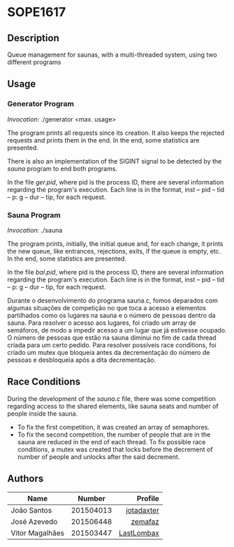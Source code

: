 # SOPE1617

## Description

Queue management for saunas, with a multi-threaded system, using two different programs

## Usage

### Generator Program

_Invocation:_ ./generator <number of requests> <max. usage>

The program prints all requests since its creation. It also keeps the rejected requests and prints them in the end.
In the end, some statistics are presented.

There is also an implementation of the SIGINT signal to be detected by the _sauna_ program to end both programs.

In the file _ger.pid_, where pid is the process ID, there are several information regarding the program's execution. Each line is in the format, inst – pid – tid – p: g – dur – tip, for each request.

### Sauna Program

_Invocation:_ ./sauna <number of seats>
 
The program prints, initially, the initial queue and, for each change, it prints the new queue, like entrances, rejections, exits, if the queue is empty, etc.
In the end, some statistics are presented.


In the file _bal.pid_, where pid is the process ID, there are several information regarding the program's execution. Each line is in the format, inst – pid – tid – p: g – dur – tip, for each request.


Durante o desenvolvimento do programa sauna.c, fomos deparados com algumas situações de competição no que toca a acesso a elementos partilhados como os lugares na sauna e o número de pessoas dentro da sauna.
Para resolver o acesso aos lugares, foi criado um array de semáforos, de modo a impedir acesso a um lugar que já estivesse ocupado. 
O número de pessoas que estão na sauna diminui no fim de cada thread criada para um certo pedido. Para resolver possíveis race conditions, foi criado um mutex que bloqueia antes da decrementação do número de pessoas e desbloqueia após a dita decrementação.

## Race Conditions

During the development of the _sauna.c_ file, there was some competition regarding access to the shared elements, like sauna seats and number of people inside the sauna.

* To fix the first competition, it was created an array of semaphores.
* To fix the second competition, the number of people that are in the sauna are reduced in the end of each thread. To fix possible race conditions, a mutex was created that locks before the decrement of number of people and unlocks after the said decrement.

## Authors

|Name               | Number    | Profile
| ------------- |:-------------:| --------:|
|João Santos       | 201504013 | [jotadaxter](https://github.com/jotadaxter)
|José Azevedo      | 201506448 | [zemafaz](https://github.com/zemafaz)
|Vitor Magalhães    | 201503447 | [LastLombax](https://github.com/LastLombax)

